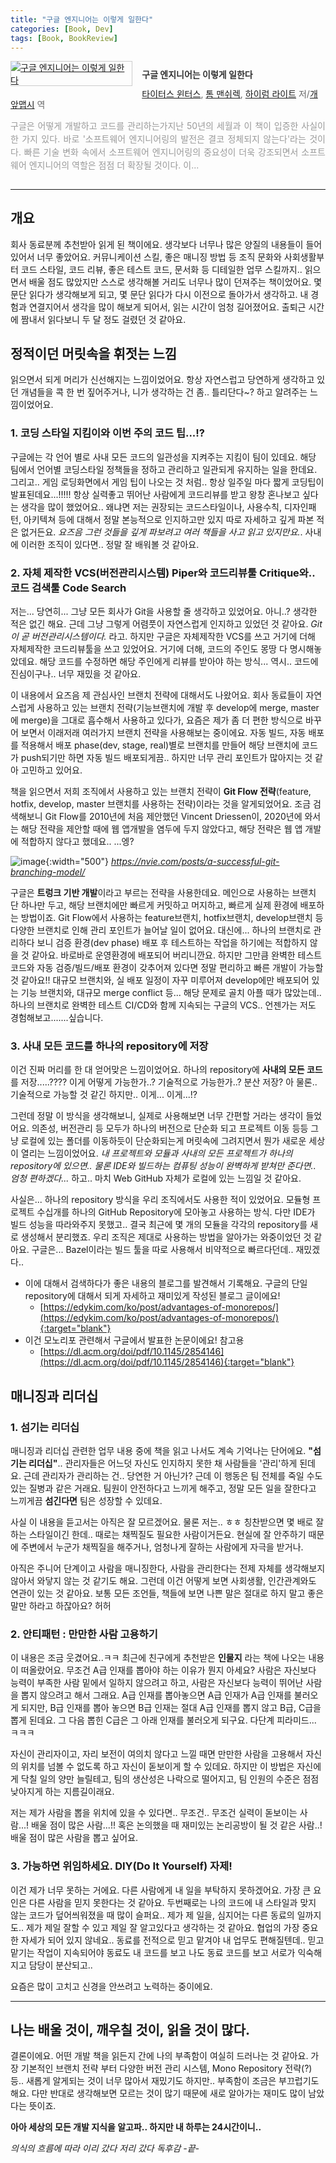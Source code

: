 ```yaml
---
title: "구글 엔지니어는 이렇게 일한다"
categories: [Book, Dev]
tags: [Book, BookReview]
---
```


<div style="clear:left;text-align:left;overflow:hidden;"><div style="float:left;margin:0 15px 5px 0;"><a href="https://www.yes24.com/Product/Goods/109182479" style="display:inline-block;overflow:hidden;border:solid 1px #ccc;" target="_blank"><img style="margin:-1px;vertical-align:top;" src="//image.yes24.com/goods/109182479/M" border="0" alt="구글 엔지니어는 이렇게 일한다 "></a></div><div><p style="line-height:1.2em;color:#333;font-size:14px;font-weight:bold;">구글 엔지니어는 이렇게 일한다 </p><p style="margin-top:5px;line-height:1.2em;color:#666;"><a href="https://www.yes24.com/Product/Search?domain=ALL&query=타이터스 윈터스&authorNo=390367&author=타이터스 윈터스" target="_blank">타이터스 윈터스</a>, <a href="https://www.yes24.com/Product/Search?domain=ALL&query=톰 맨쉬렉&authorNo=390368&author=톰 맨쉬렉" target="_blank">톰 맨쉬렉</a>, <a href="https://www.yes24.com/Product/Search?domain=ALL&query=하이럼 라이트&authorNo=390370&author=하이럼 라이트" target="_blank">하이럼 라이트</a> 저/<a href="https://www.yes24.com/Product/Search?domain=ALL&query=개앞맵시&authorNo=237808&author=개앞맵시" target="_blank">개앞맵시</a> 역</p><p style="margin-top:14px;line-height:1.5em;text-align:justify;color:#999;">구글은 어떻게 개발하고 코드를 관리하는가지난 50년의 세월과 이 책이 입증한 사실이 한 가지 있다. 바로 &#39;소프트웨어 엔지니어링의 발전은 결코 정체되지 않는다&#39;라는 것이다. 빠른 기술 변화 속에서 소프트웨어 엔지니어링의 중요성이 더욱 강조되면서 소프트웨어 엔지니어의 역할은 점점 더 확장될 것이다. 이...</p></div></div>

---

## 개요

회사 동료분께 추천받아 읽게 된 책이에요. 생각보다 너무나 많은 양질의 내용들이 들어있어서 너무 좋았어요. 커뮤니케이션 스킬, 좋은 매니징 방법 등 조직 문화와 사회생활부터 코드 스타일, 코드 리뷰, 좋은 테스트 코드, 문서화 등 디테일한 업무 스킬까지.. 읽으면서 배울 점도 많았지만 스스로 생각해볼 거리도 너무나 많이 던져주는 책이었어요. 몇 문단 읽다가 생각해보게 되고, 몇 문단 읽다가 다시 이전으로 돌아가서 생각하고. 내 경험과 연결지어서 생각을 많이 해보게 되어서, 읽는 시간이 엄청 길어졌어요. 출퇴근 시간에 짬내서 읽다보니 두 달 정도 걸렸던 것 같아요.

## 정적이던 머릿속을 휘젓는 느낌

읽으면서 되게 머리가 신선해지는 느낌이었어요. 항상 자연스럽고 당연하게 생각하고 있던 개념들을 콕 한 번 짚어주거나, 니가 생각하는 건 좀.. 틀리단다~? 하고 알려주는 느낌이었어요.

### 1. 코딩 스타일 지킴이와 이번 주의 코드 팁...!?

구글에는 각 언어 별로 사내 모든 코드의 일관성을 지켜주는 지킴이 팀이 있데요. 해당 팀에서 언어별 코딩스타일 정책들을 정하고 관리하고 일관되게 유지하는 일을 한데요. 그리고.. 게임 로딩화면에서 게임 팁이 나오는 것 처럼.. 항상 일주일 마다 짧게 코딩팁이 발표된데요...!!!!! 항상 실력좋고 뛰어난 사람에게 코드리뷰를 받고 왕창 혼나보고 싶다는 생각을 많이 했었어요.. 왜냐면 저는 권장되는 코드스타일이나, 사용수칙, 디자인패턴, 아키텍쳐 등에 대해서 정말 본능적으로 인지하고만 있지 따로 자세하고 깊게 파본 적은 없거든요. *요즈음 그런 것들을 깊게 파보려고 여러 책들을 사고 읽고 있지만요.*. 사내에 이러한 조직이 있다면.. 정말 잘 배워볼 것 같아요.

### 2. 자체 제작한 VCS(버전관리시스템) Piper와 코드리뷰툴 Critique와.. 코드 검색툴 Code Search

저는... 당연히... 그냥 모든 회사가 Git을 사용할 줄 생각하고 있었어요. 아니..? 생각한 적은 없긴 해요. 근데 그냥 그렇게 어렴풋이 자연스럽게 인지하고 있었던 것 같아요. *Git이 곧 버전관리시스템이다.* 라고. 하지만 구글은 자체제작한 VCS를 쓰고 거기에 더해 자체제작한 코드리뷰툴을 쓰고 있었어요. 거기에 더해, 코드의 주인도 몽땅 다 명시해놓았데요. 해당 코드를 수정하면 해당 주인에게 리뷰를 받아야 하는 방식... 역시.. 코드에 진심이구나.. 너무 재밌을 것 같아요.

이 내용에서 요즈음 제 관심사인 브랜치 전략에 대해서도 나왔어요. 회사 동료들이 자연스럽게 사용하고 있는 브랜치 전략(기능브랜치에 개발 후 develop에 merge, master에 merge)을 그대로 흡수해서 사용하고 있다가, 요즘은 제가 좀 더 편한 방식으로 바꾸어 보면서 이래저래 여러가지 브랜치 전략을 사용해보는 중이에요. 자동 빌드, 자동 배포를 적용해서 배포 phase(dev, stage, real)별로 브랜치를 만들어 해당 브랜치에 코드가 push되기만 하면 자동 빌드 배포되게끔.. 하지만 너무 관리 포인트가 많아지는 것 같아 고민하고 있어요.

책을 읽으면서 저희 조직에서 사용하고 있는 브랜치 전략이 **Git Flow 전략**(feature, hotfix, develop, master 브랜치를 사용하는 전략)이라는 것을 알게되었어요. 조금 검색해보니 Git Flow를 2010년에 처음 제안했던 Vincent Driessen이, 2020년에 와서는 해당 전략을 제안할 때에 웹 앱개발을 염두에 두지 않았다고, 해당 전략은 웹 앱 개발에 적합하지 않다고 했데요.. ...엥?

![image](/assets/img/2024-07-04-Software-Engineering-at-Google/Pasted-image-20240704221113.png){:width="500"}
_https://nvie.com/posts/a-successful-git-branching-model/_

구글은 **트렁크 기반 개발**이라고 부르는 전략을 사용한데요. 메인으로 사용하는 브랜치 단 하나만 두고, 해당 브랜치에만 빠르게 커밋하고 머지하고, 빠르게 실제 환경에 배포하는 방법이죠. Git Flow에서 사용하는 feature브랜치, hotfix브랜치, develop브랜치 등 다양한 브랜치로 인해 관리 포인트가 늘어날 일이 없어요. 대신에... 하나의 브랜치로 관리하다 보니 검증 환경(dev phase) 배포 후 테스트하는 작업을 하기에는 적합하지 않을 것 같아요. 바로바로 운영환경에 배포되어 버리니깐요. 하지만 그만큼 완벽한 테스트 코드와 자동 검증/빌드/배포 환경이 갖추어져 있다면 정말 편리하고 빠른 개발이 가능할 것 같아요!! 대규모 브랜치와, 실 배포 일정이 자꾸 미루어져 develop에만 배포되어 있는 기능 브랜치와, 대규모 merge conflict 등... 해당 문제로 골치 아플 때가 많았는데.. 하나의 브랜치로 완벽한 테스트 CI/CD와 함께 지속되는 구글의 VCS.. 언젠가는 저도 경험해보고.......싶습니다.

### 3. 사내 모든 코드를 하나의 repository에 저장

이건 진짜 머리를 한 대 얻어맞은 느낌이었어요. 하나의 repository에 **사내의 모든 코드**를 저장.....???? 이게 어떻게 가능한가..? 기술적으로 가능한가..? 분산 저장? 아 물론.. 기술적으로 가능할 것 같긴 하지만.. 이게... 이게...!?

그런데 정말 이 방식을 생각해보니, 실제로 사용해보면 너무 간편할 거라는 생각이 들었어요. 의존성, 버전관리 등 모두가 하나의 버전으로 단순화 되고 프로젝트 이동 등등 그냥 로컬에 있는 폴더를 이동하듯이 단순화되는게 머릿속에 그려지면서 뭔가 새로운 세상이 열리는 느낌이었어요. *내 프로젝트와 모듈과 사내의 모든 프로젝트가 하나의 repository에 있으면.. 물론 IDE와 빌드하는 컴퓨팅 성능이 완벽하게 받쳐만 준다면.. 엄청 편하겠다...* 하고.. 마치 Web GitHub 자체가 로컬에 있는 느낌일 것 같아요.

사실은... 하나의 repository 방식을 우리 조직에서도 사용한 적이 있었어요. 모듈형 프로젝트 수십개를 하나의 GitHub Repository에 모아놓고 사용하는 방식. 다만 IDE가 빌드 성능을 따라와주지 못했고.. 결국 최근에 몇 개의 모듈을 각각의 repository를 새로 생성해서 분리했죠. 우리 조직은 제대로 사용하는 방법을 알아가는 와중이었던 것 같아요. 구글은... Bazel이라는 빌드 툴을 따로 사용해서 비약적으로 빠르다던데.. 재밌겠다..

- 이에 대해서 검색하다가 좋은 내용의 블로그를 발견해서 기록해요. 구글의 단일 repository에 대해서 되게 자세하고 재미있게 작성된 블로그 글이에요!
	- [https://edykim.com/ko/post/advantages-of-monorepos/](https://edykim.com/ko/post/advantages-of-monorepos/){:target="blank"}
- 이건 모노리포 관련해서 구글에서 발표한 논문이에요! 참고용
	- [https://dl.acm.org/doi/pdf/10.1145/2854146](https://dl.acm.org/doi/pdf/10.1145/2854146){:target="blank"}

## 매니징과 리더십

### 1. 섬기는 리더십

매니징과 리더십 관련한 업무 내용 중에 책을 읽고 나서도 계속 기억나는 단어에요. **"섬기는 리더십"**.. 관리자들은 어느덧 자신도 인지하지 못한 채 사람들을 '관리'하게 된데요. 근데 관리자가 관리하는 건.. 당연한 거 아닌가? 근데 이 행동은 팀 전체를 죽일 수도 있는 질병과 같은 거래요. 팀원이 안전하다고 느끼게 해주고, 정말 모든 일을 잘한다고 느끼게끔 **섬긴다면** 팀은 성장할 수 있데요.

사실 이 내용을 듣고서는 아직은 잘 모르겠어요. 물론 저는.. ㅎㅎ 칭찬받으면 몇 배로 잘하는 스타일이긴 한데.. 때로는 채찍질도 필요한 사람이거든요. 현실에 잘 안주하기 때문에 주변에서 누군가 채찍질을 해주거나, 엄청나게 잘하는 사람에게 자극을 받거나.

아직은 주니어 단계이고 사람을 매니징한다, 사람을 관리한다는 전제 자체를 생각해보지 않아서 와닿지 않는 것 같기도 해요. 그런데 이건 어떻게 보면 사회생활, 인간관계와도 연관이 있는 것 같아요. 보통 모든 조언들, 책들에 보면 나쁜 말은 절대로 하지 말고 좋은 말만 하라고 하잖아요? 허허

### 2. 안티패턴 : 만만한 사람 고용하기

이 내용은 조금 웃겼어요..ㅋㅋ 최근에 친구에게 추천받은 **인물지** 라는 책에 나오는 내용이 떠올랐어요. 무조건 A급 인재를 뽑아야 하는 이유가 뭔지 아세요? 사람은 자신보다 능력이 부족한 사람 밑에서 일하지 않으려고 하고, 사람은 자신보다 능력이 뛰어난 사람을 뽑지 않으려고 해서 그래요. A급 인재를 뽑아놓으면 A급 인재가 A급 인재를 불러오게 되지만, B급 인재를 뽑아 놓으면 B급 인재는 절대 A급 인재를 뽑지 않고 B급, C급을 뽑게 된데요. 그 다음 뽑힌 C급은 그 아래 인재를 불러오게 되구요. 다단계 피라미드... ㅋㅋㅋ

자신이 관리자이고, 자리 보전이 여의치 않다고 느낄 때면 만만한 사람을 고용해서 자신의 위치를 넘볼 수 없도록 하고 자신이 돋보이게 할 수 있데요. 하지만 이 방법은 자신에게 닥칠 일의 양만 늘릴테고, 팀의 생산성은 나락으로 떨어지고, 팀 인원의 수준은 점점 낮아지게 하는 지름길이래요.

저는 제가 사람을 뽑을 위치에 있을 수 있다면.. 무조건.. 무조건 실력이 돋보이는 사람...! 배울 점이 많은 사람...!! 혹은 논의했을 때 재미있는 논리공방이 될 것 같은 사람..! 배울 점이 많은 사람을 뽑고 싶어요.

### 3. 가능하면 위임하세요. DIY(Do It Yourself) 자제!

이건 제가 너무 못하는 거에요. 다른 사람에게 내 일을 부탁하지 못하겠어요. 가장 큰 요인은 다른 사람을 믿지 못한다는 것 같아요. 두번째로는 나의 코드에 내 스타일과 맞지 않는 코드가 덮어씌워졌을 때 많이 슬퍼요.. 제가 제 일을, 심지어는 다른 동료의 일까지도.. 제가 제일 잘할 수 있고 제일 잘 알고있다고 생각하는 것 같아요. 협업의 가장 중요한 자세가 되어 있지 않네요.. 동료를 전적으로 믿고 맡겨야 내 업무도 편해질텐데.. 믿고 맡기는 작업이 지속되어야 동료도 내 코드를 보고 나도 동료 코드를 보고 서로가 익숙해지고 담당이 분산되고..

요즘은 많이 고치고 신경을 안쓰려고 노력하는 중이에요.

---
## 나는 배울 것이, 깨우칠 것이, 읽을 것이 많다.

결론이에요. 어떤 개발 책을 읽든지 간에 나의 부족함이 여실히 드러나는 것 같아요. 가장 기본적인 브랜치 전략 부터 다양한 버전 관리 시스템, Mono Repository 전략(?) 등.. 새롭게 알게되는 것이 너무 많아서 재밌기도 하지만.. 부족함이 조금은 부끄럽기도 해요. 다만 반대로 생각해보면 모르는 것이 많기 때문에 새로 알아가는 재미도 많이 남았다는 뜻이죠.

**아아 세상의 모든 개발 지식을 알고파.. 하지만 내 하루는 24시간이니..**

*의식의 흐름에 따라 이리 갔다 저리 갔다 독후감 -끝-*